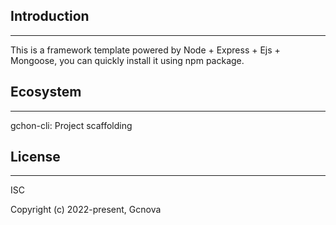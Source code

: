 ## Introduction
---------------
This is a framework template powered by Node + Express + Ejs + Mongoose, you can quickly install it using npm package.

## Ecosystem
-------
gchon-cli:	Project scaffolding

## License
--------------------
ISC

Copyright (c) 2022-present, Gcnova